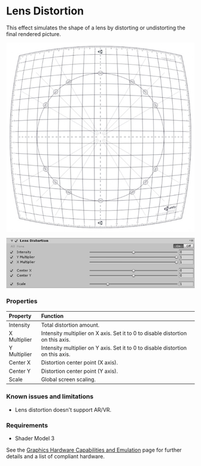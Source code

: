 # Lens Distortion

This effect simulates the shape of a lens by distorting or undistorting the final rendered picture.


![](images/screenshot-distortion.jpg)



![](images/lensdistortion.png)


### Properties

| Property     | Function                                                     |
| :------------ | :------------------------------------------------------------ |
| Intensity    | Total distortion amount.                                     |
| X Multiplier | Intensity multiplier on X axis. Set it to 0 to disable distortion on this axis. |
| Y Multiplier | Intensity multiplier on Y axis. Set it to 0 to disable distortion on this axis. |
| Center X     | Distortion center point (X axis).                            |
| Center Y     | Distortion center point (Y axis).                            |
| Scale        | Global screen scaling.                                       |

### Known issues and limitations

- Lens distortion doesn't support AR/VR.

### Requirements

- Shader Model 3

See the [Graphics Hardware Capabilities and Emulation](https://docs.unity3d.com/Manual/GraphicsEmulation.html) page for further details and a list of compliant hardware.
